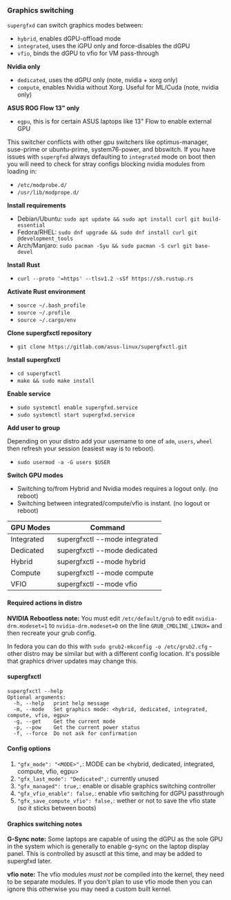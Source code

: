 ### Graphics switching

`supergfxd` can switch graphics modes between:
- `hybrid`, enables dGPU-offload mode
- `integrated`, uses the iGPU only and force-disables the dGPU
- `vfio`, binds the dGPU to vfio for VM pass-through

**Nvidia only**

- `dedicated`, uses the dGPU only (note, nvidia + xorg only)
- `compute`, enables Nvidia without Xorg. Useful for ML/Cuda (note, nvidia only)

**ASUS ROG Flow 13" only**

- `egpu`, this is for certain ASUS laptops like 13" Flow to enable external GPU

This switcher conflicts with other gpu switchers like optimus-manager, suse-prime
or ubuntu-prime, system76-power, and bbswitch. If you have issues with `supergfxd`
always defaulting to `integrated` mode on boot then you will need to check for
stray configs blocking nvidia modules from loading in:
- `/etc/modprobe.d/`
- `/usr/lib/modprope.d/`

**Install requirements**

* Debian/Ubuntu: `sudo apt update && sudo apt install curl git build-essential`
* Fedora/RHEL: `sudo dnf upgrade && sudo dnf install curl git @development_tools`
* Arch/Manjaro: `sudo pacman -Syu && sudo pacman -S curl git base-devel`

**Install Rust**

* `curl --proto '=https' --tlsv1.2 -sSf https://sh.rustup.rs`

**Activate Rust environment**

* `source ~/.bash_profile`
* `source ~/.profile`
* `source ~/.cargo/env`

**Clone supergfxctl repository**

* `git clone https://gitlab.com/asus-linux/supergfxctl.git`

**Install supergfxctl**

* `cd supergfxctl`
* `make && sudo make install`

**Enable service**

* `sudo systemctl enable supergfxd.service`
* `sudo systemctl start supergfxd.service`

**Add user to group**

Depending on your distro add your username to one of `adm`, `users`, `wheel` then
refresh your session (easiest way is to reboot).

* `sudo usermod -a -G users $USER`

**Switch GPU modes**

* Switching to/from Hybrid and Nvidia modes requires a logout only. (no reboot)
* Switching between integrated/compute/vfio is instant. (no logout or reboot)

| GPU Modes  | Command                            |
|------------|------------------------------------|
| Integrated | supergfxctl --mode integrated |
| Dedicated  | supergfxctl --mode dedicated  |
| Hybrid     | supergfxctl --mode hybrid     |
| Compute    | supergfxctl --mode compute    |
| VFIO       | supergfxctl --mode vfio       |

#### Required actions in distro

**NVIDIA Rebootless note:** You must edit `/etc/default/grub` to edit `nvidia-drm.modeset=1`
to `nvidia-drm.modeset=0` on the line `GRUB_CMDLINE_LINUX=` and then recreate your grub config.

In fedora you can do this with `sudo grub2-mkconfig -o /etc/grub2.cfg` - other distro may be
similar but with a different config location. It's possible that graphics driver updates
may change this.

#### supergfxctl

```
supergfxctl --help
Optional arguments:
  -h, --help   print help message
  -m, --mode   Set graphics mode: <hybrid, dedicated, integrated, compute, vfio, egpu>
  -g, --get    Get the current mode
  -p, --pow    Get the current power status
  -f, --force  Do not ask for confirmation
```

#### Config options

1. `"gfx_mode": "<MODE>",`: MODE can be <hybrid, dedicated, integrated, compute, vfio, egpu>
2. `"gfx_last_mode": "Dedicated",`: currently unused
3. `"gfx_managed": true,`: enable or disable graphics switching controller
4. `"gfx_vfio_enable": false,`: enable vfio switching for dGPU passthrough
5. `"gfx_save_compute_vfio": false,`: wether or not to save the vfio state (so it sticks between boots)

#### Graphics switching notes

**G-Sync note:** Some laptops are capable of using the dGPU as the sole GPU in the system which is generally to enable g-sync on the laptop display panel. This is controlled by asusctl at this time, and may be added to supergfxd later.

**vfio note:** The vfio modules *must not* be compiled into the kernel, they need
to be separate modules. If you don't plan to use vfio mode then you can ignore this
otherwise you may need a custom built kernel.
